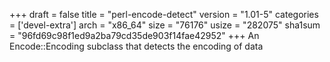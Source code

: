 +++
draft = false
title = "perl-encode-detect"
version = "1.01-5"
categories = ['devel-extra']
arch = "x86_64"
size = "76176"
usize = "282075"
sha1sum = "96fd69c98f1ed9a2ba79cd35de903f14fae42952"
+++
An Encode::Encoding subclass that detects the encoding of data